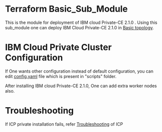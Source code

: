 # Terraform Basic_Sub_Module

This is the module for deployment of IBM cloud Private-CE 2.1.0 . Using this sub_module one can deploy IBM Cloud Private-CE 2.1.0 in [Basic topology][1].

[1]: https://www.ibm.com/developerworks/community/blogs/5092bd93-e659-4f89-8de2-a7ac980487f0/entry/Availability_considerations_for_single_ICP_cluster_topologies?lang=en

# IBM Cloud Private Cluster Configuration

If One wants other configuration instead of default configuration, you can edit [config.yaml][2] file which is present in "scripts" folder. 

[2]: https://www.ibm.com/support/knowledgecenter/SSBS6K_2.1.0/installing/config_yaml.html

After installing IBM cloud Private-CE 2.1.0, One can add extra worker nodes also.

# Troubleshooting
If ICP private installation fails, refer [Troubleshooting][5] of ICP

[5]: https://www.ibm.com/support/knowledgecenter/en/SSBS6K_2.1.0/troubleshoot/troubleshoot.html
